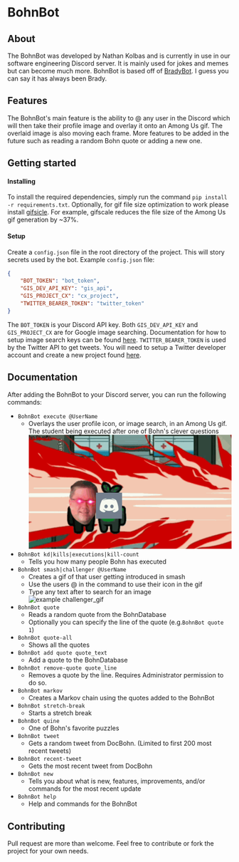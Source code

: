 # BohnBot

## About
The BohnBot was developed by Nathan Kolbas and is currently in use in our software engineering Discord server. It is mainly used for jokes and memes but can become much more. BohnBot is based off of [BradyBot](https://github.com/NathanKolbas/BradyBot). I guess you can say it has always been Brady.

## Features
The BohnBot's main feature is the ability to @ any user in the Discord which will then take their profile image and overlay it onto an Among Us gif. The overlaid image is also moving each frame. More features to be added in the future such as reading a random Bohn quote or adding a new one.

## Getting started
#### Installing
To install the required dependencies, simply run the command `pip install -r requirements.txt`. Optionally, for gif file size optimization to work please install [gifsicle](https://www.lcdf.org/gifsicle/). For example, gifscale reduces the file size of the Among Us gif generation by ~37%.

#### Setup
Create a `config.json` file in the root directory of the project. This will story secrets used by the bot.  Example `config.json` file:
```json
{
    "BOT_TOKEN": "bot_token",
    "GIS_DEV_API_KEY": "gis_api",
    "GIS_PROJECT_CX": "cx_project",
    "TWITTER_BEARER_TOKEN": "twitter_token"
}
```
The `BOT_TOKEN` is your Discord API key. Both `GIS_DEV_API_KEY` and `GIS_PROJECT_CX` are for Google image searching. Documentation for how to setup image search keys can be found [here](https://github.com/arrrlo/Google-Images-Search). `TWITTER_BEARER_TOKEN` is used by the Twitter API to get tweets. You will need to setup a Twitter developer account and create a new project found [here](https://developer.twitter.com/en/apply-for-access).

## Documentation
After adding the BohnBot to your Discord server, you can run the following commands:
  - `BohnBot execute @UserName`
    - Overlays the user profile icon, or image search, in an Among Us gif. The student being executed after one of Bohn's clever questions  
    ![example gif](Examples/example.gif)
  - `BohnBot kd|kills|executions|kill-count`
    - Tells you how many people Bohn has executed
  - `BohnBot smash|challenger @UserName`
    - Creates a gif of that user getting introduced in smash
    - Use the users @ in the command to use their icon in the gif
    - Type any text after to search for an image  
    ![example challenger_gif](Examples/example_challenger.gif)
  - `BohnBot quote`
    - Reads a random quote from the BohnDatabase
    - Optionally you can specify the line of the quote (e.g.`BohnBot quote 1`)
  - `BohnBot quote-all`
    - Shows all the quotes
  - `BohnBot add quote quote_text`
    - Add a quote to the BohnDatabase
  - `BohnBot remove-quote quote_line`
    - Removes a quote by the line. Requires Administrator permission to do so.
  - `BohnBot markov`
    - Creates a Markov chain using the quotes added to the BohnBot
  - `BohnBot stretch-break`
    - Starts a stretch break 
  - `BohnBot quine`
    - One of Bohn's favorite puzzles
  - `BohnBot tweet`
    - Gets a random tweet from DocBohn. (Limited to first 200 most recent tweets)
  - `BohnBot recent-tweet`
    - Gets the most recent tweet from DocBohn
  - `BohnBot new`
    - Tells you about what is new, features, improvements, and/or commands for the most recent update
  - `BohnBot help`
    - Help and commands for the BohnBot

## Contributing
Pull request are more than welcome. Feel free to contribute or fork the project for your own needs.
